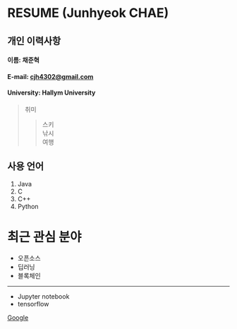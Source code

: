 # RESUME (Junhyeok CHAE)

## 개인 이력사항  

#### 이름: 채준혁  
#### E-mail: cjh4302@gmail.com
#### University: Hallym University

> 취미  
>> 스키  
>> 낚시  
>> 여행

## 사용 언어
1. Java  
2. C  
3. C++   
4. Python  

# 최근 관심 분야
* 오픈소스  
* 딥러닝  
* 블록체인  
***
* Jupyter notebook 
* tensorflow

[Google](www.google.co.kr)
